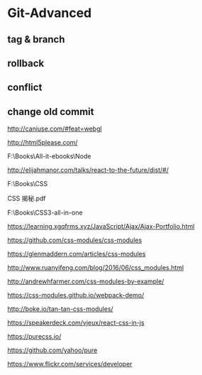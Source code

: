 # Git-Advanced 




## tag & branch


## rollback



## conflict



## change old commit








http://caniuse.com/#feat=webgl

http://html5please.com/


F:\Books\All-it-ebooks\Node



http://elijahmanor.com/talks/react-to-the-future/dist/#/


F:\Books\CSS


CSS 揭秘.pdf


F:\Books\CSS3-all-in-one





https://learning.xgqfrms.xyz/JavaScript/Ajax/Ajax-Portfolio.html


https://github.com/css-modules/css-modules



https://glenmaddern.com/articles/css-modules


http://www.ruanyifeng.com/blog/2016/06/css_modules.html

http://andrewhfarmer.com/css-modules-by-example/


https://css-modules.github.io/webpack-demo/


http://boke.io/tan-tan-css-modules/


https://speakerdeck.com/vjeux/react-css-in-js





https://purecss.io/

https://github.com/yahoo/pure



https://www.flickr.com/services/developer






